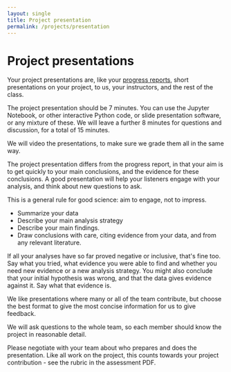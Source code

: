 ```yaml
---
layout: single
title: Project presentation
permalink: /projects/presentation
---
```


# Project presentations

Your project presentations are, like your [progress reports](project-progress), short presentations on your project, to us, your instructors, and the rest of the class.

The project presentation should be 7 minutes.  You can use the Jupyter
Notebook, or other interactive Python code, or slide presentation software, or
any mixture of these. We will leave a further 8 minutes for questions and
discussion, for a total of 15 minutes.

We will video the presentations, to make sure we grade them all in the same
way.

The project presentation differs from the progress report, in that your
aim is to get quickly to your main conclusions, and the evidence for these conclusions.  A good presentation will help your listeners engage with your analysis, and think about new questions to ask.

This is a general rule for good science: aim to engage, not to impress.

* Summarize your data
* Describe your main analysis strategy
* Describe your main findings.
* Draw conclusions with care, citing evidence from your data, and from any
  relevant literature.

If all your analyses have so far proved negative or inclusive, that's fine too.  Say what you tried, what evidence you were able to find and whether you need new evidence or a new analysis strategy.  You might also conclude that your initial hypothesis was wrong, and that the data gives evidence against it. Say what that evidence is.

We like presentations where many or all of the team contribute, but choose the best format to give the most concise information for us to give feedback.

We will ask questions to the whole team, so each member should know the project
in reasonable detail.

Please negotiate with your team about who prepares and does the
presentation.  Like all work on the project, this counts towards your project
contribution \- see the rubric in the assessment PDF.
